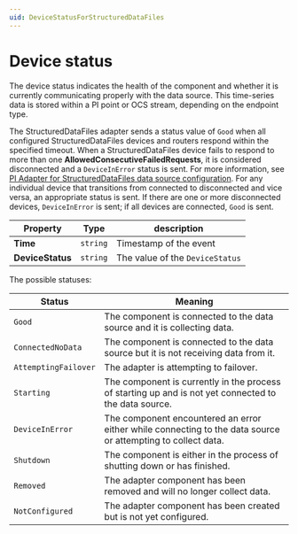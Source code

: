 ```yaml
---
uid: DeviceStatusForStructuredDataFiles
---
```


# Device status

The device status indicates the health of the component and whether it is currently communicating properly with the data source. This time-series data is stored within a PI point or OCS stream, depending on the endpoint type.

The StructuredDataFiles adapter sends a status value of `Good` when all configured StructuredDataFiles devices and routers respond within the specified timeout. When a StructuredDataFiles device fails to respond to more than one **AllowedConsecutiveFailedRequests**,  it is considered disconnected and a `DeviceInError` status is sent. For more information, see [PI Adapter for StructuredDataFiles data source configuration](xref:PIAdapterforStructuredDataFilesDataSourceConfiguration). For any individual device that transitions from connected to disconnected and vice versa, an appropriate status is sent. If there are one or more disconnected devices, `DeviceInError` is sent; if all devices are connected, `Good` is sent.

| Property                          | Type                                 | description                    |
|-----------------------------------|--------------------------------------|--------------------------------|
| **Time**                          | `string`                               | Timestamp of the event        |
| **DeviceStatus**                  | `string`                               | The value of the `DeviceStatus` |

The possible statuses:

| Status                            | Meaning                               |
|-----------------------------------|---------------------------------------|
| `Good`                          | The component is connected to the data source and it is collecting data. |
| `ConnectedNoData`               | The component is connected to the data source but it is not receiving data from it. |
| `AttemptingFailover`            | The adapter is attempting to failover. |
| `Starting`                      | The component is currently in the process of starting up and is not yet connected to the data source. |
| `DeviceInError`                 | The component encountered an error either while connecting to the data source or attempting to collect data. |
| `Shutdown`                      | The component is either in the process of shutting down or has finished. |
| `Removed`                       | The adapter component has been removed and will no longer collect data. |
| `NotConfigured`                 | The adapter component has been created but is not yet configured. |
